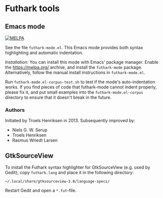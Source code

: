 Futhark tools
=============

Emacs mode
----------

[![MELPA](https://melpa.org/packages/futhark-mode-badge.svg)](https://melpa.org/#/futhark-mode)

See the file `futhark-mode.el`.  This Emacs mode provides both syntax
highlighting and automatic indentation.

*Installation:* You can install this mode with Emacs' package manager.
Enable the https://melpa.org/ archive, and install the `futhark-mode`
package.  Alternatively, follow the manual install instructions in
`futhark-mode.el`.

Run `futhark-mode.el-corpus-test.sh` to test if the mode's
auto-indentation works.  If you find pieces of code that futhark-mode
cannot indent properly, please fix it, and put small examples into the
`futhark-mode.el-corpus` directory to ensure that it doesn't break in
the future.

### Authors

Initiated by Troels Henriksen in 2013.  Subsequently improved by:

  + Niels G. W. Serup
  + Troels Henriksen
  + Rasmus Wriedt Larsen


GtkSourceView
-------------

To install the Futhark syntax highlighter for GtkSourceView (e.g. used by
Gedit), copy `futhark.lang` and place it in the following directory:

    ~/.local/share/gtksourceview-3.0/language-specs/

Restart Gedit and open a `*.fut`-file.
